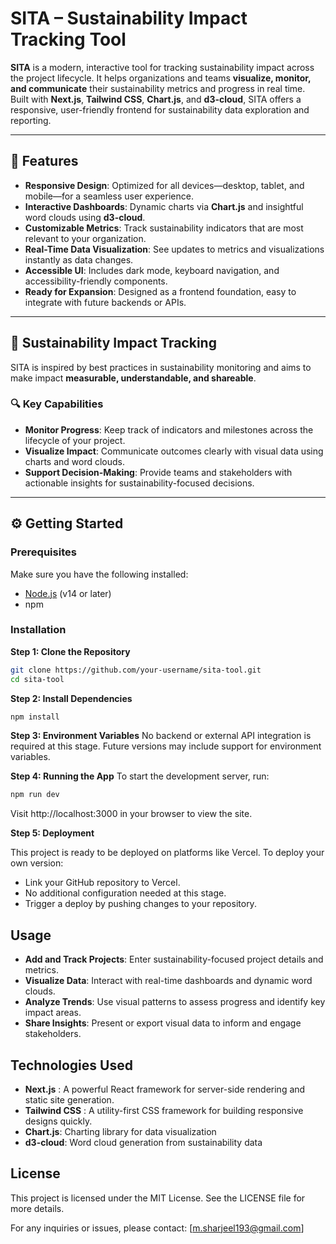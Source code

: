 # SITA – Sustainability Impact Tracking Tool

**SITA** is a modern, interactive tool for tracking sustainability impact across the project lifecycle. It helps organizations and teams **visualize, monitor, and communicate** their sustainability metrics and progress in real time. Built with **Next.js**, **Tailwind CSS**, **Chart.js**, and **d3-cloud**, SITA offers a responsive, user-friendly frontend for sustainability data exploration and reporting.

---

## 🚀 Features

- **Responsive Design**: Optimized for all devices—desktop, tablet, and mobile—for a seamless user experience.
- **Interactive Dashboards**: Dynamic charts via **Chart.js** and insightful word clouds using **d3-cloud**.
- **Customizable Metrics**: Track sustainability indicators that are most relevant to your organization.
- **Real-Time Data Visualization**: See updates to metrics and visualizations instantly as data changes.
- **Accessible UI**: Includes dark mode, keyboard navigation, and accessibility-friendly components.
- **Ready for Expansion**: Designed as a frontend foundation, easy to integrate with future backends or APIs.

---

## 🌱 Sustainability Impact Tracking

SITA is inspired by best practices in sustainability monitoring and aims to make impact **measurable, understandable, and shareable**.

### 🔍 Key Capabilities

- **Monitor Progress**: Keep track of indicators and milestones across the lifecycle of your project.
- **Visualize Impact**: Communicate outcomes clearly with visual data using charts and word clouds.
- **Support Decision-Making**: Provide teams and stakeholders with actionable insights for sustainability-focused decisions.

---

## ⚙️ Getting Started

### Prerequisites

Make sure you have the following installed:

- [Node.js](https://nodejs.org/) (v14 or later)
- npm

### Installation

**Step 1: Clone the Repository**

```bash
git clone https://github.com/your-username/sita-tool.git
cd sita-tool
```
**Step 2: Install Dependencies**

```bash
npm install
```

**Step 3: Environment Variables**
No backend or external API integration is required at this stage. Future versions may include support for environment variables.

**Step 4: Running the App**
To start the development server, run:

```bash
npm run dev
```

Visit http://localhost:3000 in your browser to view the site.

**Step 5: Deployment**

This project is ready to be deployed on platforms like Vercel. To deploy your own version:

* Link your GitHub repository to Vercel.
* No additional configuration needed at this stage.
* Trigger a deploy by pushing changes to your repository.

## Usage

* **Add and Track Projects**: Enter sustainability-focused project details and metrics.
* **Visualize Data**: Interact with real-time dashboards and dynamic word clouds.
* **Analyze Trends**: Use visual patterns to assess progress and identify key impact areas.
* **Share Insights**: Present or export visual data to inform and engage stakeholders.

## Technologies Used

* **Next.js** : A powerful React framework for server-side rendering and static site generation.
* **Tailwind CSS** : A utility-first CSS framework for building responsive designs quickly.
* **Chart.js**: Charting library for data visualization
* **d3-cloud**: Word cloud generation from sustainability data

## License

This project is licensed under the MIT License. See the LICENSE file for more details.

For any inquiries or issues, please contact: [m.sharjeel193@gmail.com]
